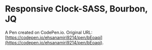 # Responsive Clock-SASS, Bourbon, JQ

A Pen created on CodePen.io. Original URL: [https://codepen.io/ehsanamiri9214/pen/bEoaqj](https://codepen.io/ehsanamiri9214/pen/bEoaqj).

